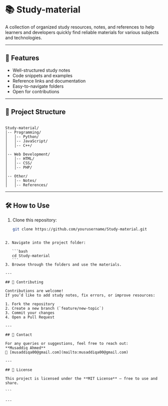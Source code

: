 # 📚 Study-material

A collection of organized study resources, notes, and references to help learners and developers quickly find reliable materials for various subjects and technologies.

---

## 🚀 Features
- Well-structured study notes
- Code snippets and examples
- Reference links and documentation
- Easy-to-navigate folders
- Open for contributions

---

## 📂 Project Structure
```

Study-material/
│-- Programming/
│   │-- Python/
│   │-- JavaScript/
│   │-- C++/
│
│-- Web Development/
│   │-- HTML/
│   │-- CSS/
│   │-- PHP/
│
│-- Other/
│   │-- Notes/
│   │-- References/

````

---

## 🛠️ How to Use
1. Clone this repository:
   ```bash
   git clone https://github.com/yourusername/Study-material.git
````

2. Navigate into the project folder:

   ```bash
   cd Study-material
   ```
3. Browse through the folders and use the materials.

---

## 🤝 Contributing

Contributions are welcome!
If you’d like to add study notes, fix errors, or improve resources:

1. Fork the repository
2. Create a new branch (`feature/new-topic`)
3. Commit your changes
4. Open a Pull Request

---

## 📧 Contact

For any queries or suggestions, feel free to reach out:
**Musaddiq Ahmed**
📩 [musaddiqa00@gmail.com](mailto:musaddiqa00@gmail.com)

---

## 📜 License

This project is licensed under the **MIT License** – free to use and share.

```

---


